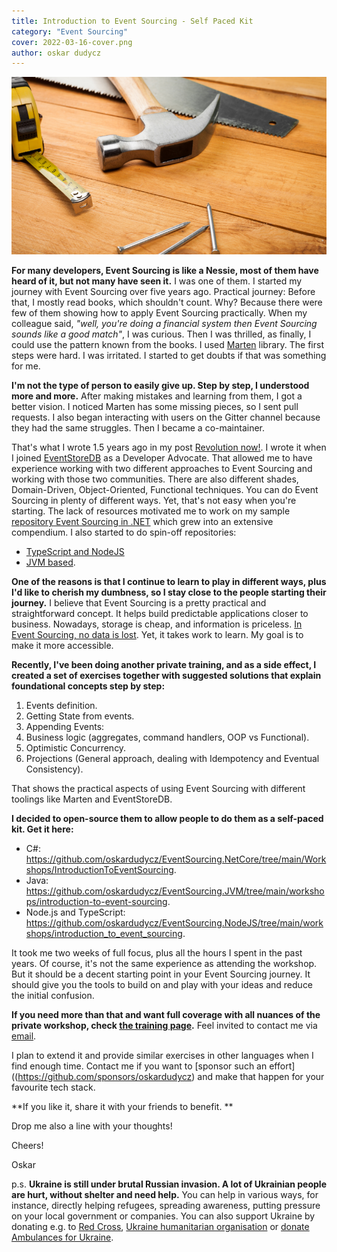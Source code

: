 ```yaml
---
title: Introduction to Event Sourcing - Self Paced Kit
category: "Event Sourcing"
cover: 2022-03-16-cover.png
author: oskar dudycz
---
```


![cover](2022-03-16-cover.png)

**For many developers, Event Sourcing is like a Nessie, most of them have heard of it, but not many have seen it.** I was one of them. I started my journey with Event Sourcing over five years ago. Practical journey: Before that, I mostly read books, which shouldn't count. Why? Because there were few of them showing how to apply Event Sourcing practically. When my colleague said, _"well, you're doing a financial system then Event Sourcing sounds like a good match"_, I was curious. Then I was thrilled, as finally, I could use the pattern known from the books. I used [Marten](https://martendb.io/) library. The first steps were hard. I was irritated. I started to get doubts if that was something for me.

**I'm not the type of person to easily give up. Step by step, I understood more and more.** After making mistakes and learning from them, I got a better vision. I noticed Marten has some missing pieces, so I sent pull requests. I also began interacting with users on the Gitter channel because they had the same struggles. Then I became a co-maintainer.

That's what I wrote 1.5 years ago in my post [Revolution now!](/en/revolution_now/). I wrote it when I joined [EventStoreDB](https://www.eventstore.com/) as a Developer Advocate. That allowed me to have experience working with two different approaches to Event Sourcing and working with those two communities. There are also different shades, Domain-Driven, Object-Oriented, Functional techniques. You can do Event Sourcing in plenty of different ways. Yet, that's not easy when you're starting. The lack of resources motivated me to work on my sample [repository Event Sourcing in .NET](https://github.com/oskardudycz/EventSourcing.NetCore) which grew into an extensive compendium. I also started to do spin-off repositories:
- [TypeScript and NodeJS](https://github.com/oskardudycz/EventSourcing.NodeJS)
- [JVM based](https://github.com/oskardudycz/EventSourcing.JVM).

**One of the reasons is that I continue to learn to play in different ways, plus I'd like to cherish my dumbness, so I stay close to the people starting their journey.** I believe that Event Sourcing is a pretty practical and straightforward concept. It helps build predictable applications closer to business. Nowadays, storage is cheap, and information is priceless. [In Event Sourcing, no data is lost](/en/never_lose_data_with_event_sourcing/). Yet, it takes work to learn. My goal is to make it more accessible.

**Recently, I've been doing another private training, and as a side effect, I created a set of exercises together with suggested solutions that explain foundational concepts step by step:**

1. Events definition.
2. Getting State from events.
3. Appending Events:
4. Business logic (aggregates, command handlers, OOP vs Functional).
5. Optimistic Concurrency.
6. Projections (General approach, dealing with Idempotency and Eventual Consistency).

That shows the practical aspects of using Event Sourcing with different toolings like Marten and EventStoreDB.

**I decided to open-source them to allow people to do them as a self-paced kit. Get it here:**
- C#: https://github.com/oskardudycz/EventSourcing.NetCore/tree/main/Workshops/IntroductionToEventSourcing.
- Java: https://github.com/oskardudycz/EventSourcing.JVM/tree/main/workshops/introduction-to-event-sourcing.
- Node.js and TypeScript: https://github.com/oskardudycz/EventSourcing.NodeJS/tree/main/workshops/introduction_to_event_sourcing.

It took me two weeks of full focus, plus all the hours I spent in the past years. Of course, it's not the same experience as attending the workshop. But it should be a decent starting point in your Event Sourcing journey. It should give you the tools to build on and play with your ideas and reduce the initial confusion. 

**If you need more than that and want full coverage with all nuances of the private workshop, check [the training page](/en/training/).** Feel invited to contact me via [email](mailto:oskar@event-driven.io).

I plan to extend it and provide similar exercises in other languages when I find enough time. Contact me if you want to [sponsor such an effort]((https://github.com/sponsors/oskardudycz) and make that happen for your favourite tech stack.

**If you like it, share it with your friends to benefit. **

Drop me also a line with your thoughts!

Cheers!

Oskar

p.s. **Ukraine is still under brutal Russian invasion. A lot of Ukrainian people are hurt, without shelter and need help.** You can help in various ways, for instance, directly helping refugees, spreading awareness, putting pressure on your local government or companies. You can also support Ukraine by donating e.g. to [Red Cross](https://www.icrc.org/en/donate/ukraine), [Ukraine humanitarian organisation](https://savelife.in.ua/en/donate/) or [donate Ambulances for Ukraine](https://www.gofundme.com/f/help-to-save-the-lives-of-civilians-in-a-war-zone).
